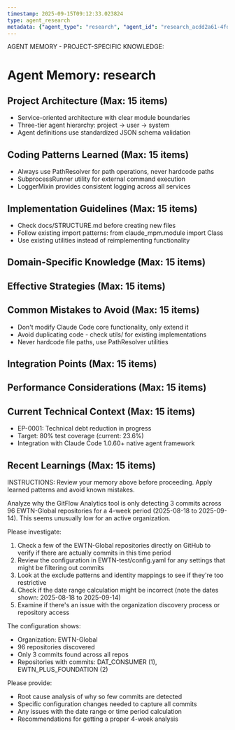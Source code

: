 ```yaml
---
timestamp: 2025-09-15T09:12:33.023824
type: agent_research
metadata: {"agent_type": "research", "agent_id": "research_acdd2a61-4fd4-4cee-ab6e-dc4ccba95358", "session_id": "acdd2a61-4fd4-4cee-ab6e-dc4ccba95358", "delegation_context": {"description": "Investigate EWTN commit detection issue", "timestamp": "2025-09-15T09:12:33.023446"}}
---
```



AGENT MEMORY - PROJECT-SPECIFIC KNOWLEDGE:
# Agent Memory: research
<!-- Last Updated: 2025-08-05 15:36:32 | Auto-updated by: research -->

<!-- MEMORY LIMITS: 16KB max | 10 sections max | 15 items per section -->

## Project Architecture (Max: 15 items)
- Service-oriented architecture with clear module boundaries
- Three-tier agent hierarchy: project → user → system
- Agent definitions use standardized JSON schema validation

## Coding Patterns Learned (Max: 15 items)
- Always use PathResolver for path operations, never hardcode paths
- SubprocessRunner utility for external command execution
- LoggerMixin provides consistent logging across all services

## Implementation Guidelines (Max: 15 items)
- Check docs/STRUCTURE.md before creating new files
- Follow existing import patterns: from claude_mpm.module import Class
- Use existing utilities instead of reimplementing functionality

## Domain-Specific Knowledge (Max: 15 items)
<!-- Agent-specific knowledge accumulates here -->

## Effective Strategies (Max: 15 items)
<!-- Successful approaches discovered through experience -->

## Common Mistakes to Avoid (Max: 15 items)
- Don't modify Claude Code core functionality, only extend it
- Avoid duplicating code - check utils/ for existing implementations
- Never hardcode file paths, use PathResolver utilities

## Integration Points (Max: 15 items)
<!-- Key interfaces and integration patterns -->

## Performance Considerations (Max: 15 items)
<!-- Performance insights and optimization patterns -->

## Current Technical Context (Max: 15 items)
- EP-0001: Technical debt reduction in progress
- Target: 80% test coverage (current: 23.6%)
- Integration with Claude Code 1.0.60+ native agent framework

## Recent Learnings (Max: 15 items)
<!-- Most recent discoveries and insights -->


INSTRUCTIONS: Review your memory above before proceeding. Apply learned patterns and avoid known mistakes.


Analyze why the GitFlow Analytics tool is only detecting 3 commits across 96 EWTN-Global repositories for a 4-week period (2025-08-18 to 2025-09-14). This seems unusually low for an active organization.

Please investigate:
1. Check a few of the EWTN-Global repositories directly on GitHub to verify if there are actually commits in this time period
2. Review the configuration in EWTN-test/config.yaml for any settings that might be filtering out commits
3. Look at the exclude patterns and identity mappings to see if they're too restrictive
4. Check if the date range calculation might be incorrect (note the dates shown: 2025-08-18 to 2025-09-14)
5. Examine if there's an issue with the organization discovery process or repository access

The configuration shows:
- Organization: EWTN-Global  
- 96 repositories discovered
- Only 3 commits found across all repos
- Repositories with commits: DAT_CONSUMER (1), EWTN_PLUS_FOUNDATION (2)

Please provide:
- Root cause analysis of why so few commits are detected
- Specific configuration changes needed to capture all commits
- Any issues with the date range or time period calculation
- Recommendations for getting a proper 4-week analysis